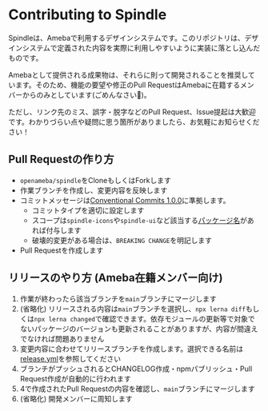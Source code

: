 # Contributing to Spindle

Spindleは、Amebaで利用するデザインシステムです。このリポジトリは、デザインシステムで定義された内容を実際に利用しやすいように実装に落とし込んだものです。

Amebaとして提供される成果物は、それらに則って開発されることを推奨しています。そのため、機能の要望や修正のPull RequestはAmebaに在籍するメンバーからのみとしています(ごめんなさい🙇)。

ただし、リンク先のミス、誤字・脱字などのPull Request、Issue提起は大歓迎です。わかりづらい点や疑問に思う箇所がありましたら、お気軽にお知らせください！

## Pull Requestの作り方
- `openameba/spindle`をCloneもしくはForkします
- 作業ブランチを作成し、変更内容を反映します
- コミットメッセージは[Conventional Commits 1.0.0](https://www.conventionalcommits.org/en/v1.0.0/)に準拠します。
  - コミットタイプを適切に設定します
  - スコープは`spindle-icons`や`spindle-ui`など該当する[パッケージ名](https://github.com/openameba/spindle/tree/main/packages)があれば付与します
  - 破壊的変更がある場合は、`BREAKING CHANGE`を明記します
- Pull Requestを作成します

## リリースのやり方 (Ameba在籍メンバー向け)
1. 作業が終わったら該当ブランチを`main`ブランチにマージします
2. (省略化) リリースされる内容は`main`ブランチを選択し、`npx lerna diff`もしくは`npx lerna changed`で確認できます。依存モジュールの更新等で対象でないパッケージのバージョンも更新されることがありますが、内容が間違えでなければ問題ありません
3. 変更内容に合わせてリリースブランチを作成します。選択できる名前は[release.yml](/.github/workflows/release.yml#L6-L12)を参照してください
4. ブランチがプッシュされるとCHANGELOG作成・npmパブリッシュ・Pull Request作成が自動的に行われます
5. 4で作成されたPull Requestの内容を確認し、`main`ブランチにマージします
6. (省略化) 開発メンバーに周知します
